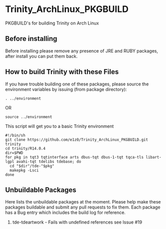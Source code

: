 # Trinity_ArchLinux_PKGBUILD
PKGBUILD's for building Trinity on Arch Linux

## Before installing
Before installing please remove any presence of JRE and RUBY packages, 
after install you can put them back.


## How to build Trinity with these Files
If you have trouble building one of these packages,
please source the environment variables by issuing (from package directory):
```
. ../environment
```
OR
```
source ../environment
```

This script will get you to a basic Trinity environment
```
#!/bin/sh
git clone https://github.com/e1z0/Trinity_ArchLinux_PKGBUILD.git trinity
cd trinity/R14.0.4
dir=$PWD
for pkg in tqt3 tqtinterface arts dbus-tqt dbus-1-tqt tqca-tls libart-lgpl avahi-tqt tdelibs tdebase; do
  cd "$dir"/tde-"$pkg"
  makepkg -Lsci
done

```

## Unbuildable Packages
Here lists the unbuildable packages at the moment. Please help make these packages buildable and submit any pull
requests to fix them. Each package has a Bug entry which includes the build log for reference.

1. tde-tdeartwork - Fails with undefined references see Issue #19